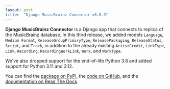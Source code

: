 ```yaml
---
layout: post
title:  "Django MusicBrainz Connector v0.0.3"
---
```


**Django MusicBrainz Connector** is a Django app that connects to replica of the MusicBrainz database. In this third
release, we added models `Language`, `Medium Format`, `ReleaseGroupPrimaryType`, `ReleasePackaging`, `ReleaseStatus`,
`Script`, and `Track`, in addition to the already existing `ArtistCredit`, `LinkType`, `Link`, `Recording`,
`RecordingWorkLink`, `Work`, and `WorkType`.

We've also dropped support for the end-of-life Python 3.8 and added support for Python 3.11 and 3.12.

You can find the [package on PyPI](https://pypi.org/project/django-musicbrainz-connector/), the
[code on GitHub](https://github.com/mneia-gr/django-musicbrainz-connector), and the
[documentation on Read The Docs](https://django-musicbrainz-connector.readthedocs.io/en/latest/).
